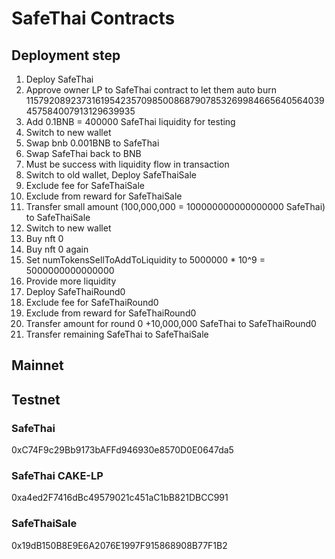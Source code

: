 # SafeThai Contracts

## Deployment step
1. Deploy SafeThai
2. Approve owner LP to SafeThai contract to let them auto burn 115792089237316195423570985008687907853269984665640564039457584007913129639935
3. Add 0.1BNB = 400000 SafeThai liquidity for testing
4. Switch to new wallet
5. Swap bnb 0.001BNB to SafeThai
6. Swap SafeThai back to BNB
7. Must be success with liquidity flow in transaction
8. Switch to old wallet, Deploy SafeThaiSale
9. Exclude fee for SafeThaiSale
10. Exclude from reward for SafeThaiSale
11. Transfer small amount (100,000,000 = 100000000000000000 SafeThai) to SafeThaiSale
12. Switch to new wallet
13. Buy nft 0
14. Buy nft 0 again
15. Set numTokensSellToAddToLiquidity to 5000000 * 10^9 = 5000000000000000
16. Provide more liquidity
17. Deploy SafeThaiRound0
18. Exclude fee for SafeThaiRound0
19. Exclude from reward for SafeThaiRound0
20. Transfer amount for round 0 +10,000,000 SafeThai to SafeThaiRound0
21. Transfer remaining SafeThai to SafeThaiSale

## Mainnet

## Testnet

### SafeThai
0xC74F9c29Bb9173bAFFd946930e8570D0E0647da5

### SafeThai CAKE-LP
0xa4ed2F7416dBc49579021c451aC1bB821DBCC991

### SafeThaiSale
0x19dB150B8E9E6A2076E1997F915868908B77F1B2
